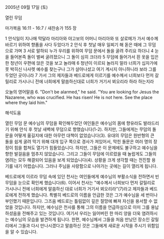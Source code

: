 2005년 09월 17일 (토)

열린 무덤



마가복음 16:11 - 16:7 / 새찬송가 155 장


1 안식일이 지나매 막달라 마리아와 야고보의 어머니 마리아와 또 살로메가 가서 예수께 바르기 위하여 향품을 사다 두었다가 2 안식 후 첫날 매우 일찌기 해 돋은 때에 그 무덤으로 가며 3 서로 말하되 누가 우리를 위하여 무덤 문에서 돌을 굴려 주리요 하더니 4 눈을 들어본즉 돌이 벌써 굴려졌으니 그 돌이 심히 크더라 5 무덤에 들어가서 흰 옷을 입은 한 청년이 우편에 앉은 것을 보고 놀라매 6 청년이 이르되 놀라지 말라 너희가 십자가에 못 박히신 나사렛 예수를 찾는구나 그가 살아나셨고 여기 계시지 아니하니라 보라 그를 두었던 곳이니라 7 가서 그의 제자들과 베드로에게 이르기를 예수께서 너희보다 먼저 갈릴리로 가시나니 전에 너희에게 말씀하신대로 너희가 거기서 뵈오리라 하라 하는지라

오늘의 영어말씀
6. "Don't be alarmed," he said. "You are looking for Jesus the Nazarene, who was crucified. He has risen! He is not here. See the place where they laid him."

해석도움





열린 무덤 문
예수님의 무덤을 확인해두었던 여인들은 예수님의 몸에 향유라도 발라드리기 위해 안식 후 첫날 새벽에 무덤으로 향했습니다(1-2). 하지만, 그들에게는 무덤의 돌문을 어떻게 옮길지에 대한 아무런 대책이 없었습니다(3). 유대의 무덤은 원반형의 큰 돌을 쉽게 굴려 막기 위해 대개 입구 쪽으로 경사가 져있어서, 막힌 돌문은 여러 명의 장정이 힘을 합쳐도 열기가 힘들었습니다. 하지만, 그들은 이 문제에도 불구하고 예수님을 향한 발걸음을 멈추지 않았습니다. 그리고 그들이 무덤에 이르렀을 때 놀랍게도 그들의 염려는 모두 해결되어 있음을 보게 되었습니다(4). 상황을 크게 생각할 때는 전진할 용기를 내기 어렵습니다. 그러나 주님을 사랑함으로 나아가는 곳에는 길이 열리게 됩니다.

베드로에게 이르라
무덤 속에 있던 천사는 여인들에게 예수님의 부활소식을 전하면서 빈 무덤을 눈으로 확인케 했습니다(6). 이어서 천사는 "예수께서 너희보다 먼저 갈릴리로 가시나니 전에 너희에게 말씀하신 대로 너희가 거기서 뵈오리라"(7)라고 제자들과 베드로에게 전하게 했습니다. 특별히 베드로의 이름을 언급한 것은 그가 예수님을 세 번이나 부인했기 때문입니다. 그즈음 베드로는 틀림없이 깊은 절망에 빠져 자신을 용서할 수 없었을 것입니다. 하지만, 예수님은 천사를 통해 그의 이름을 언급하심으로 이미 그를 용납하셨음을 전해주고 있는 것입니다. 여기서 우리는 잃어버린 한 마리 양을 더욱 염려하시는 예수님의 모습을 발견하게 됩니다. 한편, 예수님께서 그들을 처음 만났던 장소인 갈릴리에서 그들과 다시 만나시겠다고 말씀하신 것은 그들에게 새로운 시작을 주시기 위함임을 알 수 있습니다.
